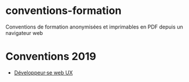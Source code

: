 # conventions-formation
Conventions de formation anonymisées et imprimables en PDF depuis un navigateur web


# Conventions 2019

- [Développeur·se web UX](2019/webdev-ux.html)
